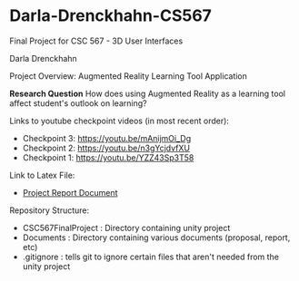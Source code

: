 # Darla-Drenckhahn-CS567

Final Project for CSC 567 - 3D User Interfaces

Darla Drenckhahn

Project Overview: Augmented Reality Learning Tool Application

**Research Question** How does using Augmented Reality as a learning tool affect student's outlook on learning?

Links to youtube checkpoint videos (in most recent order):
- Checkpoint 3: https://youtu.be/mAnijmOi_Dg
- Checkpoint 2: https://youtu.be/n3gYcjdvfXU
- Checkpoint 1: https://youtu.be/YZZ43Sp3T58

Link to Latex File:
- [Project Report Document](Documents/InteractiveARLearningTool.pdf)

Repository Structure:
- CSC567FinalProject : Directory containing unity project
- Documents : Directory containing various documents (proposal, report, etc)
- .gitignore : tells git to ignore certain files that aren't needed from the unity project
